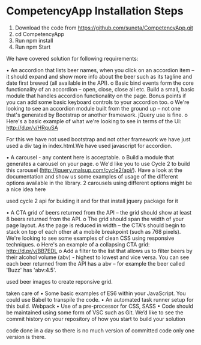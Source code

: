 # CompetencyApp Installation Steps

1. Download the code from https://github.com/suneta/CompetencyApp.git
2. cd CompetencyApp
3. Run npm install
4. Run npm Start


We have covered solution for following requirements:

•	An accordion that lists beer names, when you click on an accordion item – it should expand and show more info about the beer such as its tagline and date first brewed (all available in the API). 
o	Basic bind events form the core functionality of an accordion – open, close, close all etc. Build a small, basic module that handles accordion functionality on the page. Bonus points if you can add some basic keyboard controls to your accordion too.
o	We're looking to see an accordion module built from the ground up – not one that's generated by Bootstrap or another framework. jQuery use is fine.
o	Here's a basic example of what we're looking to see in terms of the UI: http://d.pr/v/HRquSA 


For this we have not used bootstrap and not other framework we have just used a div tag in index.html.We have used javascript for accordion.

•	A carousel - any content here is acceptable.
o	Build a module that generates a carousel on your page. 
o	We'd like you to use Cycle 2 to build this carousel (http://jquery.malsup.com/cycle2/api/).  Have a look at the documentation and show us some examples of usage of the different options available in the library. 2 carousels using different options might be a nice idea here

used cycle 2 api for buiding it and for that install jquery package for it

•	A CTA grid of beers returned from the API – the grid should show at least 8 beers returned from the API.
o	The grid should span the width of your page layout. As the page is reduced in width – the CTA's should begin to stack on top of each other at a mobile breakpoint (such as 768 pixels). We're looking to see some examples of clean CSS using responsive techniques.
o	Here's an example of a collapsing CTA grid: http://d.pr/v/BB7EDL 
o	Add a filter to the list that allows us to filter beers by their alcohol volume (abv) - highest to lowest and vice versa. You can see each beer returned from the API has a abv – for example the beer called 'Buzz' has 'abv:4.5'.

used beer images to create reponsive grid.

taken care of 
•	Some basic examples of ES6 within your JavaScript. You could use Babel to transpile the code.
•	An automated task runner setup for this build. Webpack
•	Use of a pre-processor for CSS, SASS
•	Code should be maintained using some form of VSC such as Git. We’d like to see the commit history on your repository of how you start to build your solution

code done in a day so there is no much version of committed code only one version is there.


